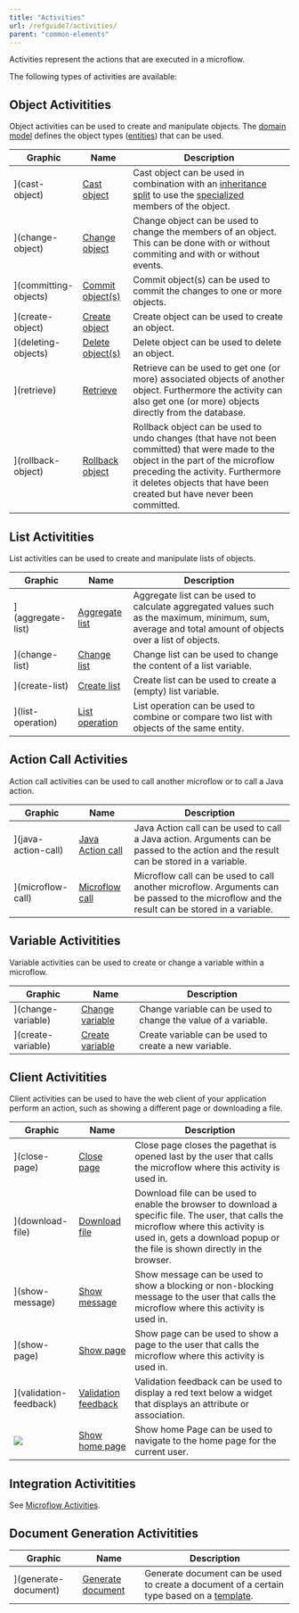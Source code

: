 ```yaml
---
title: "Activities"
url: /refguide7/activities/
parent: "common-elements"
---
```


Activities represent the actions that are executed in a microflow.

The following types of activities are available:

## Object Activitities

Object activities can be used to create and manipulate objects. The [domain model](/refguide/domain-model/) defines the object types ([entities](/refguide/entities/)) that can be used.

| Graphic | Name | Description |
| --- | --- | --- |
| ](cast-object) | [Cast object](/refguide/cast-object/) | Cast object can be used in combination with an [inheritance split](/refguide7/inheritance-split/) to use the [specialized](/refguide/entities/) members of the object. |
| ](change-object) | [Change object](/refguide/change-object/) | Change object can be used to change the members of an object. This can be done with or without commiting and with or without events. |
| ](committing-objects) | [Commit object(s)](/refguide/committing-objects/) | Commit object(s) can be used to commit the changes to one or more objects. |
| ](create-object) | [Create object](/refguide/create-object/) | Create object can be used to create an object. |
| ](deleting-objects) | [Delete object(s)](/refguide/deleting-objects/) | Delete object can be used to delete an object. |
| ](retrieve) | [Retrieve](/refguide/retrieve/) | Retrieve can be used to get one (or more) associated objects of another object. Furthermore the activity can also get one (or more) objects directly from the database. |
| ](rollback-object) | [Rollback object](/refguide/rollback-object/) | Rollback object can be used to undo changes (that have not been committed) that were made to the object in the part of the microflow preceding the activity. Furthermore it deletes objects that have been created but have never been committed. |

## List Activitities

List activities can be used to create and manipulate lists of objects.

| Graphic | Name | Description |
| --- | --- | --- |
| ](aggregate-list) | [Aggregate list](/refguide/aggregate-list/) | Aggregate list can be used to calculate aggregated values such as the maximum, minimum, sum, average and total amount of objects over a list of objects. |
| ](change-list) | [Change list](/refguide/change-list/) | Change list can be used to change the content of a list variable. |
| ](create-list) | [Create list](/refguide/create-list/) | Create list can be used to create a (empty) list variable. |
| ](list-operation) | [List operation](/refguide/list-operation/) | List operation can be used to combine or compare two list with objects of the same entity. |

## Action Call Activities

Action call activities can be used to call another microflow or to call a Java action.

| Graphic | Name | Description |
| --- | --- | --- |
| ](java-action-call) | [Java Action call](/refguide/java-action-call/) | Java Action call can be used to call a Java action. Arguments can be passed to the action and the result can be stored in a variable. |
| ](microflow-call) | [Microflow call](/refguide/microflow-call/) | Microflow call can be used to call another microflow. Arguments can be passed to the microflow and the result can be stored in a variable. |

## Variable Activitities

Variable activities can be used to create or change a variable within a microflow.

| Graphic | Name | Description |
| --- | --- | --- |
| ](change-variable) | [Change variable](/refguide/change-variable/) | Change variable can be used to change the value of a variable. |
| ](create-variable) | [Create variable](/refguide/create-variable/) | Create variable can be used to create a new variable. |

## Client Activitities

Client activities can be used to have the web client of your application perform an action, such as showing a different page or downloading a file.

| Graphic | Name | Description |
| --- | --- | --- |
| ](close-page) | [Close page](/refguide/close-page/) | Close page closes the pagethat is opened last by the user that calls the microflow where this activity is used in. |
| ](download-file) | [Download file](/refguide/download-file/) | Download file can be used to enable the browser to download a specific file. The user, that calls the microflow where this activity is used in, gets a download popup or the file is shown directly in the browser. |
| ](show-message) | [Show message](/refguide/show-message/) | Show message can be used to show a blocking or non-blocking message to the user that calls the microflow where this activity is used in. |
| ](show-page) | [Show page](/refguide/show-page/) | Show page can be used to show a page to the user that calls the microflow where this activity is used in. |
| ](validation-feedback) | [Validation feedback](/refguide/validation-feedback/) | Validation feedback can be used to display a red text below a widget that displays an attribute or association. |
| ![](/attachments/refguide7/desktop-modeler/application-logic/common-elements/activities/17661963.png) | [Show home page](/refguide/show-home-page/) | Show home Page can be used to navigate to the home page for the current user. |

## Integration Activitities

See [Microflow Activities](/refguide7/microflow-activities/).

## Document Generation Activitities

| Graphic | Name | Description |
| --- | --- | --- |
| ](generate-document) | [Generate document](/refguide/generate-document/) | Generate document can be used to create a document of a certain type based on a [template](/refguide/document-templates/). |
